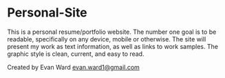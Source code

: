 Personal-Site
=============
This is a personal resume/portfolio website. The number one goal is to be readable, specifically on any device, mobile or otherwise. The site will present my
work as text information, as well as links to work samples. The graphic style is clean, current, and easy to read. 

Created by Evan Ward
evan.ward1@gmail.com
